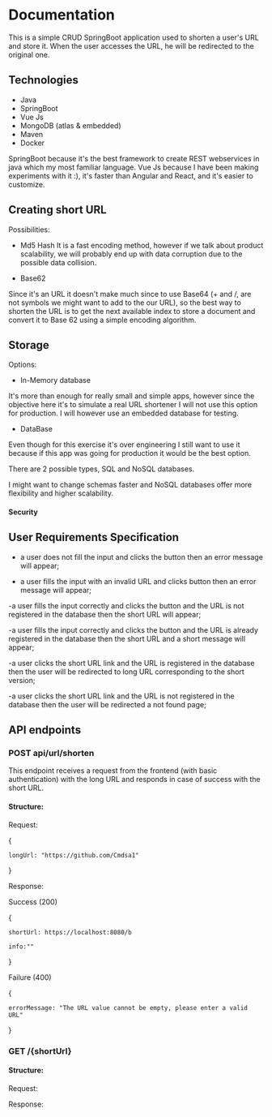 # Documentation

This is a simple CRUD SpringBoot application used to shorten a user's URL and store it. When the user accesses the URL, he will be redirected to the original one.

## Technologies

- Java 
- SpringBoot
- Vue Js
- MongoDB (atlas & embedded)
- Maven
- Docker

SpringBoot because it's the best framework to create REST webservices in java which my most familiar language.
Vue Js because I have been making experiments with it :), it's faster than Angular and React, and it's easier to customize.

## Creating short URL

Possibilities:

- Md5 Hash
It is a fast encoding method, however if we talk about product scalability, we will probably end up with data corruption due to the possible data collision.

- Base62

Since it's an URL it doesn't make much since to use Base64 (+ and /, are not symbols we might want to add to the our URL), so the best way to shorten the URL is to get the next available index to store a document and convert it to Base 62 using a simple encoding algorithm.

## Storage

Options:

- In-Memory database

It's more than enough for really small and simple apps, however since the objective here it's to simulate a real URL shortener I will not use this option for production. I will however use an embedded database for testing.

- DataBase

Even though for this exercise it's over engineering I still want to use it because if this app was going for production it would be the best option.

There are 2 possible types, SQL and NoSQL databases.

I might want to change schemas faster and NoSQL databases offer more flexibility and higher scalability.

#### Security


## User Requirements Specification

- a user does not fill the input and clicks the button then an error message will appear;

- a user fills the input with an invalid URL and clicks button then an error message will appear;

-a user fills the input correctly and clicks the button and the URL is not registered in the database then the short URL will appear;

-a user fills the input correctly and clicks the button and the URL is already registered in the database then the short URL and a short message will appear;

-a user clicks the short URL link and the URL is registered in the database then the user will be redirected to long URL corresponding to the short version;

-a user clicks the short URL link and the URL is not registered in the database then the user will be redirected a not found page;


## API endpoints

### POST api/url/shorten

This endpoint receives a request from the frontend (with basic authentication) with the long URL and responds in case of success with the short URL.

#### Structure:

Request:

{

    longUrl: "https://github.com/Cmdsa1"
    
}

Response:

Success (200)

{
    
    shortUrl: https://localhost:8080/b
    
    info:""
}

Failure (400)

{

    errorMessage: "The URL value cannot be empty, please enter a valid URL"
    
}


### GET /{shortUrl}


#### Structure:

Request:

Response:


